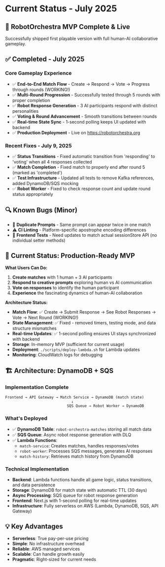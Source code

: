# Current Status - July 2025

## 🎯 **RobotOrchestra MVP Complete & Live**

Successfully shipped first playable version with full human-AI collaborative gameplay.

## ✅ **Completed - July 2025**

### **Core Gameplay Experience**

- ✅ **End-to-End Match Flow** - Create → Respond → Vote → Progress through rounds (WORKING!)
- ✅ **Multi-Round Progression** - Successfully tested through 5 rounds with proper completion
- ✅ **Robot Response Generation** - 3 AI participants respond with distinct personalities  
- ✅ **Voting & Round Advancement** - Smooth transitions between rounds
- ✅ **Real-time State Sync** - 1-second polling keeps UI updated with backend
- ✅ **Production Deployment** - Live on https://robotorchestra.org

### **Recent Fixes - July 9, 2025**

- ✅ **Status Transitions** - Fixed automatic transition from 'responding' to 'voting' when all 4 responses collected
- ✅ **Match Completion** - Fixed match to properly end after round 5 (marked as 'completed')
- ✅ **Test Infrastructure** - Updated all tests to remove Kafka references, added DynamoDB/SQS mocking
- ✅ **Robot Worker** - Fixed to check response count and update round status appropriately

## 🔍 **Known Bugs (Minor)**

- 🐛 **Duplicate Prompts** - Same prompt can appear twice in one match
- ⚠️ **CI Linting** - Platform-specific apostrophe encoding differences
- 🔧 **Frontend Tests** - Need updates to match actual sessionStore API (no individual setter methods)

## 🎯 **Current Status: Production-Ready MVP**

**What Users Can Do:**

1. **Create matches** with 1 human + 3 AI participants
2. **Respond to creative prompts** exploring human vs AI communication
3. **Vote on responses** to identify the human participant
4. **Experience** the fascinating dynamics of human-AI collaboration

**Architecture Status:**

- **Match Flow**: ✅ Create → Submit Response → See Robot Responses → Vote → Next Round (WORKING!)
- **State Management**: ✅ Fixed - removed timers, testing mode, and data structure mismatches
- **Real-time Updates**: ✅ 1-second polling ensures UI stays synchronized with backend  
- **Storage**: In-memory MVP (sufficient for current usage)
- **Deployment**: `./scripts/deploy-lambda.sh` for Lambda updates
- **Monitoring**: CloudWatch logs for debugging

## 🏗️ **Architecture: DynamoDB + SQS**

### **Implementation Complete**

```
Frontend → API Gateway → Match Service → DynamoDB (match state)
                              ↓
                            SQS Queue → Robot Worker → DynamoDB
```

### **What's Deployed**

- ✅ **DynamoDB Table**: `robot-orchestra-matches` storing all match data
- ✅ **SQS Queue**: Async robot response generation with DLQ
- ✅ **Lambda Functions**: 
  - `match-service`: Creates matches, handles responses/votes
  - `robot-worker`: Processes SQS messages, generates AI responses
  - `match-history`: Retrieves match history from DynamoDB

### **Technical Implementation**

- **Backend**: Lambda functions handle all game logic, status transitions, and data persistence
- **Storage**: DynamoDB for match state with automatic TTL (30 days)
- **Async Processing**: SQS queue for robot response generation
- **Frontend**: Next.js with 1-second polling for real-time updates
- **Infrastructure**: Fully serverless on AWS (Lambda, DynamoDB, SQS, API Gateway)

## 💡 **Key Advantages**

- **Serverless**: True pay-per-use pricing
- **Simple**: No infrastructure overhead
- **Reliable**: AWS managed services
- **Scalable**: Can handle growth easily
- **Pragmatic**: Right-sized for current needs
